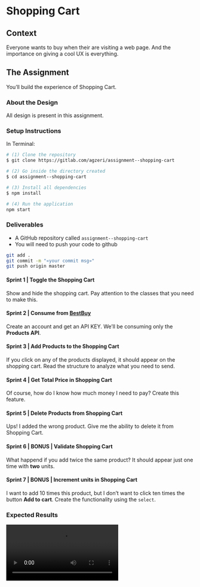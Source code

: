 # Shopping Cart

## Context

Everyone wants to buy when their are visiting a web page. And the importance on giving a cool UX is everything.

## The Assignment

You’ll build the experience of Shopping Cart.

### About the Design

All design is present in this assignment.

### Setup Instructions

In Terminal:

```sh
# (1) Clone the repository
$ git clone https://gitlab.com/agzeri/assignment--shopping-cart

# (2) Go inside the directory created
$ cd assignment--shopping-cart

# (3) Install all dependencies
$ npm install

# (4) Run the application
npm start
```

### Deliverables

+ A GitHub repository called `assignment--shopping-cart`
+ You will need to push your code to github

```sh
git add .
git commit -m "«your commit msg»"
git push origin master

```

#### Sprint 1 | Toggle the Shopping Cart

Show and hide the shopping cart. Pay attention to the classes that you need to make this.

#### Sprint 2 | Consume from [BestBuy](https://developer.bestbuy.com/)

Create an account and get an API KEY. We’ll be consuming only the **Products API**.

#### Sprint 3 | Add Products to the Shopping Cart

If you click on any of the products displayed, it should appear on the shopping cart. Read the structure to analyze what you need to send.

#### Sprint 4 | Get Total Price in Shopping Cart

Of course, how do I know how much money I need to pay? Create this feature.

#### Sprint 5 | Delete Products from Shopping Cart

Ups! I added the wrong product. Give me the ability to delete it from Shopping Cart.

#### Sprint 6 | BONUS | Validate Shopping Cart

What happend if you add twice the same product? It should appear just one time with **two** units.

#### Sprint 7 | BONUS | Increment units in Shopping Cart

I want to add 10 times this product, but I don’t want to click ten times the button **Add to cart**. Create the functionality using the `select`.

### Expected Results

![Shopping Cart Demo](ShoppingCartDemo.mov)
